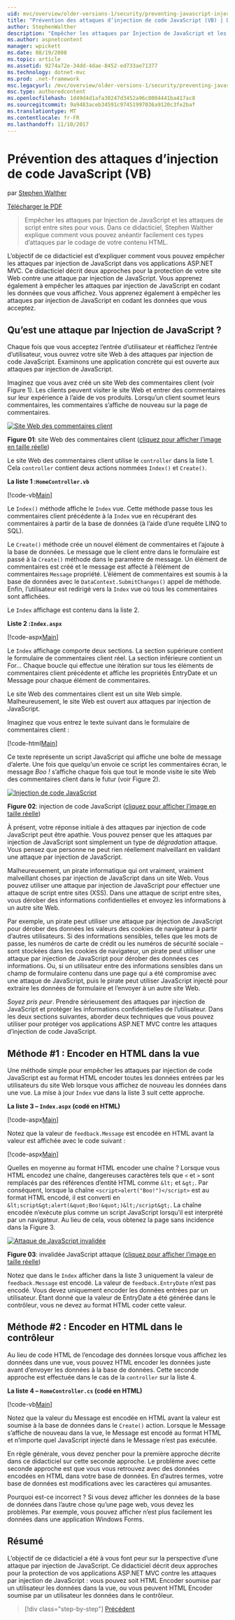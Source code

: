 ```yaml
---
uid: mvc/overview/older-versions-1/security/preventing-javascript-injection-attacks-vb
title: "Prévention des attaques d’injection de code JavaScript (VB) | Documents Microsoft"
author: StephenWalther
description: "Empêcher les attaques par Injection de JavaScript et les attaques de script entre sites pour vous. Dans ce didacticiel, Stephen Walther explique comment vous pouvez facilement de..."
ms.author: aspnetcontent
manager: wpickett
ms.date: 08/19/2008
ms.topic: article
ms.assetid: 9274a72e-34dd-4dae-8452-ed733ae71377
ms.technology: dotnet-mvc
ms.prod: .net-framework
msc.legacyurl: /mvc/overview/older-versions-1/security/preventing-javascript-injection-attacks-vb
msc.type: authoredcontent
ms.openlocfilehash: 1d49d4d1afa30247d3452a96c8004441ba417ac8
ms.sourcegitcommit: 9a9483aceb34591c97451997036a9120c3fe2baf
ms.translationtype: MT
ms.contentlocale: fr-FR
ms.lasthandoff: 11/10/2017
---
```

<a name="preventing-javascript-injection-attacks-vb"></a>Prévention des attaques d’injection de code JavaScript (VB)
====================
par [Stephen Walther](https://github.com/StephenWalther)

[Télécharger le PDF](http://download.microsoft.com/download/8/4/8/84843d8d-1575-426c-bcb5-9d0c42e51416/ASPNET_MVC_Tutorial_06_VB.pdf)

> Empêcher les attaques par Injection de JavaScript et les attaques de script entre sites pour vous. Dans ce didacticiel, Stephen Walther explique comment vous pouvez anéantir facilement ces types d’attaques par le codage de votre contenu HTML.


L’objectif de ce didacticiel est d’expliquer comment vous pouvez empêcher les attaques par injection de JavaScript dans vos applications ASP.NET MVC. Ce didacticiel décrit deux approches pour la protection de votre site Web contre une attaque par injection de JavaScript. Vous apprenez également à empêcher les attaques par injection de JavaScript en codant les données que vous affichez. Vous apprenez également à empêcher les attaques par injection de JavaScript en codant les données que vous acceptez.

## <a name="what-is-a-javascript-injection-attack"></a>Qu’est une attaque par Injection de JavaScript ?

Chaque fois que vous acceptez l’entrée d’utilisateur et réaffichez l’entrée d’utilisateur, vous ouvrez votre site Web à des attaques par injection de code JavaScript. Examinons une application concrète qui est ouverte aux attaques par injection de JavaScript.

Imaginez que vous avez créé un site Web des commentaires client (voir Figure 1). Les clients peuvent visiter le site Web et entrer des commentaires sur leur expérience à l’aide de vos produits. Lorsqu’un client soumet leurs commentaires, les commentaires s’affiche de nouveau sur la page de commentaires.


[![Site Web des commentaires client](preventing-javascript-injection-attacks-vb/_static/image2.png)](preventing-javascript-injection-attacks-vb/_static/image1.png)

**Figure 01**: site Web des commentaires client ([cliquez pour afficher l’image en taille réelle](preventing-javascript-injection-attacks-vb/_static/image3.png))


Le site Web des commentaires client utilise le `controller` dans la liste 1. Cela `controller` contient deux actions nommées `Index()` et `Create()`.

**La liste 1 :`HomeController.vb`**

[!code-vb[Main](preventing-javascript-injection-attacks-vb/samples/sample1.vb)]

Le `Index()` méthode affiche le `Index` vue. Cette méthode passe tous les commentaires client précédente à la `Index` vue en récupérant des commentaires à partir de la base de données (à l’aide d’une requête LINQ to SQL).

Le `Create()` méthode crée un nouvel élément de commentaires et l’ajoute à la base de données. Le message que le client entre dans le formulaire est passé à la `Create()` méthode dans le paramètre de message. Un élément de commentaires est créé et le message est affecté à l’élément de commentaires `Message` propriété. L’élément de commentaires est soumis à la base de données avec le `DataContext.SubmitChanges()` appel de méthode. Enfin, l’utilisateur est redirigé vers la `Index` vue où tous les commentaires sont affichées.

Le `Index` affichage est contenu dans la liste 2.

**Liste 2 :`Index.aspx`**

[!code-aspx[Main](preventing-javascript-injection-attacks-vb/samples/sample2.aspx)]

Le `Index` affichage comporte deux sections. La section supérieure contient le formulaire de commentaires client réel. La section inférieure contient un For... Chaque boucle qui effectue une itération sur tous les éléments de commentaires client précédente et affiche les propriétés EntryDate et un Message pour chaque élément de commentaires.

Le site Web des commentaires client est un site Web simple. Malheureusement, le site Web est ouvert aux attaques par injection de JavaScript.

Imaginez que vous entrez le texte suivant dans le formulaire de commentaires client :

[!code-html[Main](preventing-javascript-injection-attacks-vb/samples/sample3.html)]

Ce texte représente un script JavaScript qui affiche une boîte de message d’alerte. Une fois que quelqu'un envoie ce script les commentaires écran, le message *Boo !* s’affiche chaque fois que tout le monde visite le site Web des commentaires client dans le futur (voir Figure 2).


[![Injection de code JavaScript](preventing-javascript-injection-attacks-vb/_static/image5.png)](preventing-javascript-injection-attacks-vb/_static/image4.png)

**Figure 02**: injection de code JavaScript ([cliquez pour afficher l’image en taille réelle](preventing-javascript-injection-attacks-vb/_static/image6.png))


À présent, votre réponse initiale à des attaques par injection de code JavaScript peut être apathie. Vous pouvez penser que les attaques par injection de JavaScript sont simplement un type de *dégradation* attaque. Vous pensez que personne ne peut rien réellement malveillant en validant une attaque par injection de JavaScript.

Malheureusement, un pirate informatique qui ont vraiment, vraiment malveillant choses par injection de JavaScript dans un site Web. Vous pouvez utiliser une attaque par injection de JavaScript pour effectuer une attaque de script entre sites (XSS). Dans une attaque de script entre sites, vous dérober des informations confidentielles et envoyez les informations à un autre site Web.

Par exemple, un pirate peut utiliser une attaque par injection de JavaScript pour dérober des données les valeurs des cookies de navigateur à partir d’autres utilisateurs. Si des informations sensibles, telles que les mots de passe, les numéros de carte de crédit ou les numéros de sécurité sociale – sont stockées dans les cookies de navigateur, un pirate peut utiliser une attaque par injection de JavaScript pour dérober des données ces informations. Ou, si un utilisateur entre des informations sensibles dans un champ de formulaire contenu dans une page qui a été compromise avec une attaque de JavaScript, puis le pirate peut utiliser JavaScript injecté pour extraire les données de formulaire et l’envoyer à un autre site Web.

*Soyez pris peur*. Prendre sérieusement des attaques par injection de JavaScript et protéger les informations confidentielles de l’utilisateur. Dans les deux sections suivantes, aborder deux techniques que vous pouvez utiliser pour protéger vos applications ASP.NET MVC contre les attaques d’injection de code JavaScript.

## <a name="approach-1-html-encode-in-the-view"></a>Méthode #1 : Encoder en HTML dans la vue

Une méthode simple pour empêcher les attaques par injection de code JavaScript est au format HTML encoder toutes les données entrées par les utilisateurs du site Web lorsque vous affichez de nouveau les données dans une vue. La mise à jour `Index` vue dans la liste 3 suit cette approche.

**La liste 3 – `Index.aspx` (codé en HTML)**

[!code-aspx[Main](preventing-javascript-injection-attacks-vb/samples/sample4.aspx)]

Notez que la valeur de `feedback.Message` est encodée en HTML avant la valeur est affichée avec le code suivant :

[!code-aspx[Main](preventing-javascript-injection-attacks-vb/samples/sample5.aspx)]

Quelles en moyenne au format HTML encoder une chaîne ? Lorsque vous HTML encodez une chaîne, dangereuses caractères tels que `<` et `>` sont remplacés par des références d’entité HTML comme `&lt;` et `&gt;`. Par conséquent, lorsque la chaîne `<script>alert("Boo!")</script>` est au format HTML encodé, il est converti en `&lt;script&gt;alert(&quot;Boo!&quot;)&lt;/script&gt;`. La chaîne encodée n’exécute plus comme un script JavaScript lorsqu’il est interprété par un navigateur. Au lieu de cela, vous obtenez la page sans incidence dans la Figure 3.


[![Attaque de JavaScript invalidée](preventing-javascript-injection-attacks-vb/_static/image8.png)](preventing-javascript-injection-attacks-vb/_static/image7.png)

**Figure 03**: invalidée JavaScript attaque ([cliquez pour afficher l’image en taille réelle](preventing-javascript-injection-attacks-vb/_static/image9.png))


Notez que dans le `Index` afficher dans la liste 3 uniquement la valeur de `feedback.Message` est encodé. La valeur de `feedback.EntryDate` n’est pas encodé. Vous devez uniquement encoder les données entrées par un utilisateur. Étant donné que la valeur de EntryDate a été générée dans le contrôleur, vous ne devez au format HTML coder cette valeur.

## <a name="approach-2-html-encode-in-the-controller"></a>Méthode #2 : Encoder en HTML dans le contrôleur

Au lieu de code HTML de l’encodage des données lorsque vous affichez les données dans une vue, vous pouvez HTML encoder les données juste avant d’envoyer les données à la base de données. Cette seconde approche est effectuée dans le cas de la `controller` sur la liste 4.

**La liste 4 – `HomeController.cs` (codé en HTML)**

[!code-vb[Main](preventing-javascript-injection-attacks-vb/samples/sample6.vb)]

Notez que la valeur du Message est encodée en HTML avant la valeur est soumise à la base de données dans le `Create()` action. Lorsque le Message s’affiche de nouveau dans la vue, le Message est encodé au format HTML et n’importe quel JavaScript injecté dans le Message n’est pas exécutée.

En règle générale, vous devez pencher pour la première approche décrite dans ce didacticiel sur cette seconde approche. Le problème avec cette seconde approche est que vous vous retrouvez avec des données encodées en HTML dans votre base de données. En d’autres termes, votre base de données est modifications avec les caractères qui amusantes.

Pourquoi est-ce incorrect ? Si vous devez afficher les données de la base de données dans l’autre chose qu’une page web, vous devez les problèmes. Par exemple, vous pouvez afficher n’est plus facilement les données dans une application Windows Forms.

## <a name="summary"></a>Résumé

L’objectif de ce didacticiel a été à vous font peur sur la perspective d’une attaque par injection de JavaScript. Ce didacticiel décrit deux approches pour la protection de vos applications ASP.NET MVC contre les attaques par injection de JavaScript : vous pouvez soit HTML Encoder soumise par un utilisateur les données dans la vue, ou vous peuvent HTML Encoder soumise par un utilisateur les données dans le contrôleur.

>[!div class="step-by-step"]
[Précédent](authenticating-users-with-windows-authentication-vb.md)
